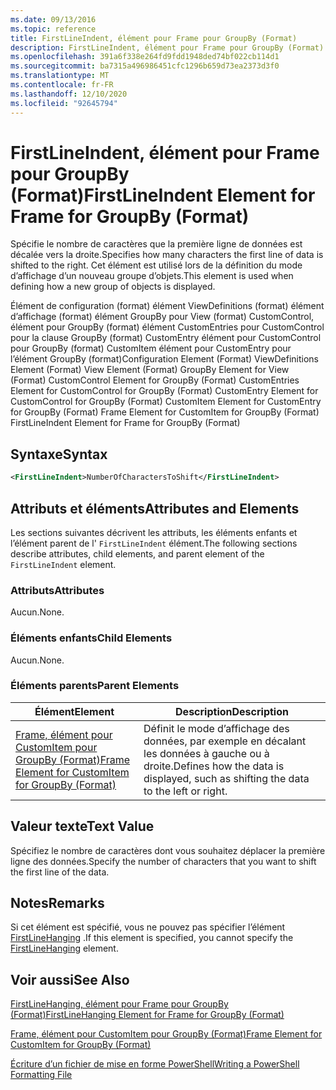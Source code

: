 ```yaml
---
ms.date: 09/13/2016
ms.topic: reference
title: FirstLineIndent, élément pour Frame pour GroupBy (Format)
description: FirstLineIndent, élément pour Frame pour GroupBy (Format)
ms.openlocfilehash: 391a6f338e264fd9fdd1948ded74bf022cb114d1
ms.sourcegitcommit: ba7315a496986451cfc1296b659d73ea2373d3f0
ms.translationtype: MT
ms.contentlocale: fr-FR
ms.lasthandoff: 12/10/2020
ms.locfileid: "92645794"
---
```

# <a name="firstlineindent-element-for-frame-for-groupby-format"></a><span data-ttu-id="f8401-103">FirstLineIndent, élément pour Frame pour GroupBy (Format)</span><span class="sxs-lookup"><span data-stu-id="f8401-103">FirstLineIndent Element for Frame for GroupBy (Format)</span></span>

<span data-ttu-id="f8401-104">Spécifie le nombre de caractères que la première ligne de données est décalée vers la droite.</span><span class="sxs-lookup"><span data-stu-id="f8401-104">Specifies how many characters the first line of data is shifted to the right.</span></span> <span data-ttu-id="f8401-105">Cet élément est utilisé lors de la définition du mode d’affichage d’un nouveau groupe d’objets.</span><span class="sxs-lookup"><span data-stu-id="f8401-105">This element is used when defining how a new group of objects is displayed.</span></span>

<span data-ttu-id="f8401-106">Élément de configuration (format) élément ViewDefinitions (format) élément d’affichage (format) élément GroupBy pour View (format) CustomControl, élément pour GroupBy (format) élément CustomEntries pour CustomControl pour la clause GroupBy (format) CustomEntry élément pour CustomControl pour GroupBy (format) CustomItem élément pour CustomEntry pour l’élément GroupBy (format)</span><span class="sxs-lookup"><span data-stu-id="f8401-106">Configuration Element (Format) ViewDefinitions Element (Format) View Element (Format) GroupBy Element for View (Format) CustomControl Element for GroupBy (Format) CustomEntries Element for CustomControl for GroupBy (Format) CustomEntry Element for CustomControl for GroupBy (Format) CustomItem Element for CustomEntry for GroupBy (Format) Frame Element for CustomItem for GroupBy (Format) FirstLineIndent Element for Frame for GroupBy (Format)</span></span>

## <a name="syntax"></a><span data-ttu-id="f8401-107">Syntaxe</span><span class="sxs-lookup"><span data-stu-id="f8401-107">Syntax</span></span>

```xml
<FirstLineIndent>NumberOfCharactersToShift</FirstLineIndent>
```

## <a name="attributes-and-elements"></a><span data-ttu-id="f8401-108">Attributs et éléments</span><span class="sxs-lookup"><span data-stu-id="f8401-108">Attributes and Elements</span></span>

<span data-ttu-id="f8401-109">Les sections suivantes décrivent les attributs, les éléments enfants et l’élément parent de l' `FirstLineIndent` élément.</span><span class="sxs-lookup"><span data-stu-id="f8401-109">The following sections describe attributes, child elements, and parent element of the `FirstLineIndent` element.</span></span>

### <a name="attributes"></a><span data-ttu-id="f8401-110">Attributs</span><span class="sxs-lookup"><span data-stu-id="f8401-110">Attributes</span></span>

<span data-ttu-id="f8401-111">Aucun.</span><span class="sxs-lookup"><span data-stu-id="f8401-111">None.</span></span>

### <a name="child-elements"></a><span data-ttu-id="f8401-112">Éléments enfants</span><span class="sxs-lookup"><span data-stu-id="f8401-112">Child Elements</span></span>

<span data-ttu-id="f8401-113">Aucun.</span><span class="sxs-lookup"><span data-stu-id="f8401-113">None.</span></span>

### <a name="parent-elements"></a><span data-ttu-id="f8401-114">Éléments parents</span><span class="sxs-lookup"><span data-stu-id="f8401-114">Parent Elements</span></span>

|<span data-ttu-id="f8401-115">Élément</span><span class="sxs-lookup"><span data-stu-id="f8401-115">Element</span></span>|<span data-ttu-id="f8401-116">Description</span><span class="sxs-lookup"><span data-stu-id="f8401-116">Description</span></span>|
|-------------|-----------------|
|[<span data-ttu-id="f8401-117">Frame, élément pour CustomItem pour GroupBy (Format)</span><span class="sxs-lookup"><span data-stu-id="f8401-117">Frame Element for CustomItem for GroupBy (Format)</span></span>](./frame-element-for-customitem-for-groupby-format.md)|<span data-ttu-id="f8401-118">Définit le mode d’affichage des données, par exemple en décalant les données à gauche ou à droite.</span><span class="sxs-lookup"><span data-stu-id="f8401-118">Defines how the data is displayed, such as shifting the data to the left or right.</span></span>|

## <a name="text-value"></a><span data-ttu-id="f8401-119">Valeur texte</span><span class="sxs-lookup"><span data-stu-id="f8401-119">Text Value</span></span>

<span data-ttu-id="f8401-120">Spécifiez le nombre de caractères dont vous souhaitez déplacer la première ligne des données.</span><span class="sxs-lookup"><span data-stu-id="f8401-120">Specify the number of characters that you want to shift the first line of the data.</span></span>

## <a name="remarks"></a><span data-ttu-id="f8401-121">Notes</span><span class="sxs-lookup"><span data-stu-id="f8401-121">Remarks</span></span>

<span data-ttu-id="f8401-122">Si cet élément est spécifié, vous ne pouvez pas spécifier l’élément [FirstLineHanging](./firstlinehanging-element-for-frame-for-groupby-format.md) .</span><span class="sxs-lookup"><span data-stu-id="f8401-122">If this element is specified, you cannot specify the [FirstLineHanging](./firstlinehanging-element-for-frame-for-groupby-format.md) element.</span></span>

## <a name="see-also"></a><span data-ttu-id="f8401-123">Voir aussi</span><span class="sxs-lookup"><span data-stu-id="f8401-123">See Also</span></span>

[<span data-ttu-id="f8401-124">FirstLineHanging, élément pour Frame pour GroupBy (Format)</span><span class="sxs-lookup"><span data-stu-id="f8401-124">FirstLineHanging Element for Frame for GroupBy (Format)</span></span>](./firstlinehanging-element-for-frame-for-groupby-format.md)

[<span data-ttu-id="f8401-125">Frame, élément pour CustomItem pour GroupBy (Format)</span><span class="sxs-lookup"><span data-stu-id="f8401-125">Frame Element for CustomItem for GroupBy (Format)</span></span>](./frame-element-for-customitem-for-groupby-format.md)

[<span data-ttu-id="f8401-126">Écriture d’un fichier de mise en forme PowerShell</span><span class="sxs-lookup"><span data-stu-id="f8401-126">Writing a PowerShell Formatting File</span></span>](./writing-a-powershell-formatting-file.md)
